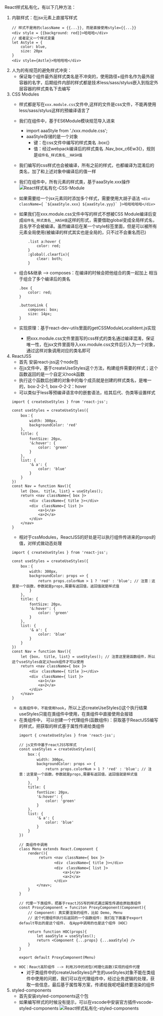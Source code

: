 React样式私有化，有以下几种方法：
1. 内联样式：在jsx元素上直接写样式
    ```
    // 样式不是用的className = {{...}}, 而是直接使用style={{...}}
    <div style = {{background: red}}>哈哈哈</div>
    // 或者定义一个样式变量
    let Astyle = {
        color: blue,
        size: 20px
    }
    <div style={Astle}>哈哈哈哈</div>
    ```
2. 人为的有规范的避免样式冲突：
    - 保证每个组件最外层样式类名是不冲突的，使用路径+组件名作为最外层容器的名字，后期组件内部的样式都是技术less/sass/stylus嵌入到指定外层容器的样式类名下去编写
3. CSS Modules 
    - 样式都是写在`xxx.module.css`文件中,这样的文件是css文件，不能再使用less/sass/stylus这样的预编译语言了
    - 我们在组件中，基于ES6Module模块规范导入进来
        - import aaaStyle from './xxx.module.css';
        - aaaStyle存储的是一个对象
            - 键：在css文件中编写的样式类名 .box{}
            - 值：经过webpack编译后的样式类名 .Nav_box_c6Ew3{}，规则是`组件名_样式类名__HASH值`
    - 我们编写的css样式也会被编译，所有之前的样式，也都编译为混淆后的类名，加了和上述对象中编译后的值一样
    - 我们在组件中，所有元素的样式类，基于aaaStyle.xxx操作
    ![React样式私有化-CSS-Module](./followPic/React样式私有化-CSS-Module.png)
    -  如果需要给一个jsx元素同时添加多个样式，需要使用大胡子语法 
        ```<div className={ `${aaaStyle.xxx} ${aaaStyle.yyy}` }>哈哈哈哈哈</div>```
    - 如果我们在xxx.module.css文件中写的样式不想被CSS Module编译后变成`组件名_样式类名__HASH值`这样的形式，需要借助global变成全局样式名，且名字不会被编译。虽然编译后在某一个style标签里面，但是可以被所有元素全局使用(被编译的样式其实也是全局的，只不过不会重名而已)
        ```
            .list a:hover {
                color: red;
            }
            :global(.clearfix){
                clear: both;
            }
        ```
    - 组合&&继承 --> composes：在编译的时候会把他组合的类一起加上 相当于组合了多个编译后的类名
        ```
        .box {
            color: red;
        }

        .buttonLink {
            composes: box;
            size: 14px;
        }
        ```
    
    - 实现原理：基于react-dev-utils里面的getCSSModuleLocalIdent.js实现
        - 把xxx.module.css文件里面写的css样式的类名通过编译混淆，保证唯一性，在jsx文件里面导入xxx.module.css文件后引入为一个对象，通过这样对象调用对应的类名即可
4. ReactJSS
    - 首先 安装react-jss这个node包
    - 在js文件中，基于createUseStyles这个方法，构建组件需要的样式；这个函数返回的是一个自定义hook函数
    - 执行这个函数后创建的对象中的每个成员就是创建的样式类名，是唯一的，box-2-2-1, box-0-2-2：hover
    - 可以类似于less等预编译语言中的嵌套语法，给其后代、伪类等设置样式
    ```
    import { createUseStyles } from 'react-jss';

    const useStyles = createUseStyles({
        box：{
            width: 300px，
            backgroundColor: 'red'
        },
        title: {
            fontSize: 20px，
            '&:hover': {
                color: 'green'
            }
        },
        list: {
            '& a': {
                color: 'blue'
            }
        }
    })
    const Nav = function Nav(){
        let {box， title, list} = useStyles();
        return <nav className={ box }>
            <div　className={ title }></div>
            <div　className={ list }>
                <a>1</a>
                <a>2</a>
            </div>
        </nav>
    }
    ```
    - 相对于cssModules，ReactJSS的好处是可以执行组件传进来的props的值，对样式做动态处理
    ```
    import { createUseStyles } from 'react-jss';

    const useStyles = createUseStyles({
        box：{
            width: 300px，
            backgroundColor: props => {
                return props.colorNum > 1 ? 'red' : 'blue'; // 注意：这里是一个函数，参数就是props,需要有返回值，返回值就是样式值
            }
        },
        title: {
            fontSize: 20px，
            '&:hover': {
                color: 'green'
            }
        },
        list: {
            '& a': {
                color: 'blue'
            }
        }
    })
    const Nav = function Nav(){
        let {box， title, list} = useStyles(); // 注意这里是函数组件，所以这个useStyles自定义hook组件才可以使用
        return <nav className={ box }>
            <div　className={ title }></div>
            <div　className={ list }>
                <a>1</a>
                <a>2</a>
            </div>
        </nav>
    }
    ```
    - `在类组件中，不能使用hook`，所以上述createUseStyles()这个执行结果useStyles只能在类组件中使用，在类组件中直接使用会报错
    - 在类组件中， 可以创建一个代理组件(函数组件)：获取基于ReactJSS编写的样式，把获取的样式基于属性传递给类组件
        ```
        import { createUseStyles } from 'react-jss';

        // js文件中基于reactJSS写样式
        const useStyles = createUseStyles({
            box：{
                width: 300px，
                backgroundColor: props => {
                    return props.colorNum > 1 ? 'red' : 'blue'; // 注意：这里是一个函数，参数就是props,需要有返回值，返回值就是样式值
                }
            },
            title: {
                fontSize: 20px，
                '&:hover': {
                    color: 'green'
                }
            },
            list: {
                '& a': {
                    color: 'blue'
                }
            }
        })
        
        // 类组件中调用
        class Menu extends React.Component {
            render(){
                 return <nav className={ box }>
                        <div　className={ title }></div>
                        <div　className={ list }>
                            <a>1</a>
                            <a>2</a>
                        </div>
                </nav>;
            }
        }

        // 代理一下类组件，把基于reactJSS写的样式通过属性传递给原始类组件
        const ProxyComponent = funciton ProxyComponent(Component){
            // Component: 真实要渲染的组件，比如 Demo, Menu
            // 这个代理组件执行后返回的一个函数组件: 我们在下面基于export default导出的是这个组件， 在App中调用的也是这个组件（HOC）

            return function HOC(props){
                let aaaStyle = useStyles();
                return <Component {...props} {...aaaStyle} />
            }
        }

        export default ProxyComponent(Menu)
        ```
    - `HOC：React高阶组件 --> 利用JS中的闭包(柯理化函数)实现的组件代理`
        - 对于类组件中的createUseStyles()产生的useStyles对象不能在类组件中使用的问题，我们可以在代理组件中，经过业务逻辑的处理，获取一些信息，最后基于属性等方案，传递给我呢吧最终要渲染的组件
5. styled-components
    - 首先安装styled-components这个包
    - 如果编写样式的时候没有提示，可以在vscode中安装官方插件vscode-styled-components
    ![React样式私有化-styled-components](./followPic/React样式私有化-styled-components.png)

